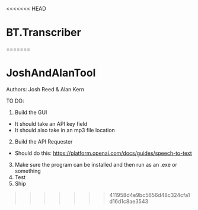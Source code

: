 <<<<<<< HEAD
# BT.Transcriber
=======
# JoshAndAlanTool

Authors: Josh Reed & Alan Kern

TO DO:

1. Build the GUI
  - It should take an API key field
  - It should also take in an mp3 file location
2. Build the API Requester
  - Should do this: https://platform.openai.com/docs/guides/speech-to-text
3. Make sure the program can be installed and then run as an .exe or something
4. Test
5. Ship
>>>>>>> 411958d4e9bc5656d48c324cfa1d16d1c8ae3543
